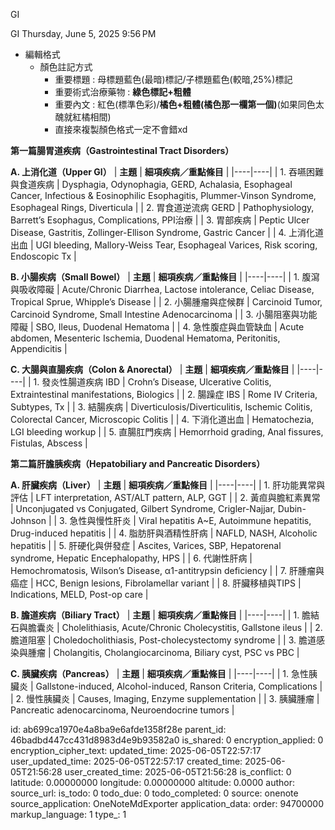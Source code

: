 GI

GI
Thursday, June 5, 2025
9:56 PM

- 編輯格式
  - 顏色註記方式
    - 重要標題 : 母標題藍色(最暗)標記/子標題藍色(較暗,25%)標記
    - 重要術式治療藥物 : **綠色標記+粗體**
    - 重要內文 : 紅色(標準色彩)/**橘色+粗體(橘色那一欄第一個)**(如果同色太醜就紅橘相間)
    - 直接來複製顏色格式一定不會錯xd

**第一篇腸胃道疾病（Gastrointestinal Tract Disorders）**

**A. 上消化道（Upper GI）**
| **主題** | **細項疾病／重點條目** |
|----|----|
| 1\. 吞嚥困難與食道疾病 | Dysphagia, Odynophagia, GERD, Achalasia, Esophageal Cancer, Infectious & Eosinophilic Esophagitis, Plummer-Vinson Syndrome, Esophageal Rings, Diverticula |
| 2\. 胃食道逆流病 GERD | Pathophysiology, Barrett’s Esophagus, Complications, PPI治療 |
| 3\. 胃部疾病 | Peptic Ulcer Disease, Gastritis, Zollinger-Ellison Syndrome, Gastric Cancer |
| 4\. 上消化道出血 | UGI bleeding, Mallory-Weiss Tear, Esophageal Varices, Risk scoring, Endoscopic Tx |

**B. 小腸疾病（Small Bowel）**
| **主題** | **細項疾病／重點條目** |
|----|----|
| 1\. 腹瀉與吸收障礙 | Acute/Chronic Diarrhea, Lactose intolerance, Celiac Disease, Tropical Sprue, Whipple’s Disease |
| 2\. 小腸腫瘤與症候群 | Carcinoid Tumor, Carcinoid Syndrome, Small Intestine Adenocarcinoma |
| 3\. 小腸阻塞與功能障礙 | SBO, Ileus, Duodenal Hematoma |
| 4\. 急性腹症與血管缺血 | Acute abdomen, Mesenteric Ischemia, Duodenal Hematoma, Peritonitis, Appendicitis |

**C. 大腸與直腸疾病（Colon & Anorectal）**
| **主題** | **細項疾病／重點條目** |
|----|----|
| 1\. 發炎性腸道疾病 IBD | Crohn’s Disease, Ulcerative Colitis, Extraintestinal manifestations, Biologics |
| 2\. 腸躁症 IBS | Rome IV Criteria, Subtypes, Tx |
| 3\. 結腸疾病 | Diverticulosis/Diverticulitis, Ischemic Colitis, Colorectal Cancer, Microscopic Colitis |
| 4\. 下消化道出血 | Hematochezia, LGI bleeding workup |
| 5\. 直腸肛門疾病 | Hemorrhoid grading, Anal fissures, Fistulas, Abscess |

**第二篇肝膽胰疾病（Hepatobiliary and Pancreatic Disorders）**

**A. 肝臟疾病（Liver）**
| **主題** | **細項疾病／重點條目** |
|----|----|
| 1\. 肝功能異常與評估 | LFT interpretation, AST/ALT pattern, ALP, GGT |
| 2\. 黃疸與膽紅素異常 | Unconjugated vs Conjugated, Gilbert Syndrome, Crigler-Najjar, Dubin-Johnson |
| 3\. 急性與慢性肝炎 | Viral hepatitis A~E, Autoimmune hepatitis, Drug-induced hepatitis |
| 4\. 脂肪肝與酒精性肝病 | NAFLD, NASH, Alcoholic hepatitis |
| 5\. 肝硬化與併發症 | Ascites, Varices, SBP, Hepatorenal syndrome, Hepatic Encephalopathy, HPS |
| 6\. 代謝性肝病 | Hemochromatosis, Wilson’s Disease, α1-antitrypsin deficiency |
| 7\. 肝腫瘤與癌症 | HCC, Benign lesions, Fibrolamellar variant |
| 8\. 肝臟移植與TIPS | Indications, MELD, Post-op care |

**B. 膽道疾病（Biliary Tract）**
| **主題** | **細項疾病／重點條目** |
|----|----|
| 1\. 膽結石與膽囊炎 | Cholelithiasis, Acute/Chronic Cholecystitis, Gallstone ileus |
| 2\. 膽道阻塞 | Choledocholithiasis, Post-cholecystectomy syndrome |
| 3\. 膽道感染與腫瘤 | Cholangitis, Cholangiocarcinoma, Biliary cyst, PSC vs PBC |

**C. 胰臟疾病（Pancreas）**
| **主題** | **細項疾病／重點條目** |
|----|----|
| 1\. 急性胰臟炎 | Gallstone-induced, Alcohol-induced, Ranson Criteria, Complications |
| 2\. 慢性胰臟炎 | Causes, Imaging, Enzyme supplementation |
| 3\. 胰臟腫瘤 | Pancreatic adenocarcinoma, Neuroendocrine tumors |


id: ab699ca1970e4a8ba9e6afde1358f28e
parent_id: 46badbd447cc431d8983d4e9b93582a0
is_shared: 0
encryption_applied: 0
encryption_cipher_text: 
updated_time: 2025-06-05T22:57:17
user_updated_time: 2025-06-05T22:57:17
created_time: 2025-06-05T21:56:28
user_created_time: 2025-06-05T21:56:28
is_conflict: 0
latitude: 0.00000000
longitude: 0.00000000
altitude: 0.0000
author: 
source_url: 
is_todo: 0
todo_due: 0
todo_completed: 0
source: onenote
source_application: OneNoteMdExporter
application_data: 
order: 94700000
markup_language: 1
type_: 1